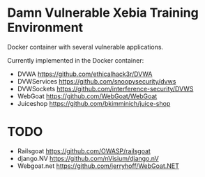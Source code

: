 # Damn Vulnerable Xebia Training Environment

Docker container with several vulnerable applications.

Currently implemented in the Docker container:
  * DVWA          https://github.com/ethicalhack3r/DVWA
  * DVWServices   https://github.com/snoopysecurity/dvws
  * DVWSockets    https://github.com/interference-security/DVWS
  * WebGoat       https://github.com/WebGoat/WebGoat
  * Juiceshop     https://github.com/bkimminich/juice-shop

# TODO
  * Railsgoat     https://github.com/OWASP/railsgoat
  * django.NV     https://github.com/nVisium/django.nV
  * Webgoat.net   https://github.com/jerryhoff/WebGoat.NET
  
